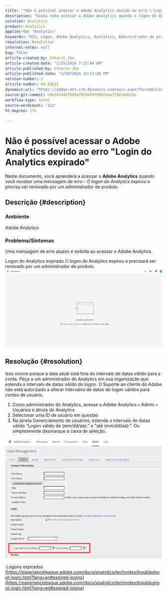 ```yaml
---
title: '"Não é possível acessar o Adobe Analytics devido ao erro \"Login do Analytics expirado\"'
description: "Saiba como acessar o Adobe Analytics quando o logon do Analytics expirou e precisa ser renovado por um administrador de produto."
solution: Analytics
product: Analytics
applies-to: "Analytics"
keywords: "KCS, Logon, Adobe Analytics, Analytics, Administrador de produto, Erro, Logon do Analytics expirado"
resolution: Resolution
internal-notes: null
bug: false
article-created-by: Utkarsh Jha
article-created-date: "1/25/2024 7:12:04 AM"
article-published-by: Utkarsh Jha
article-published-date: "3/19/2024 12:17:38 PM"
version-number: 3
article-number: KA-20631
dynamics-url: "https://adobe-ent.crm.dynamics.com/main.aspx?forceUCI=1&pagetype=entityrecord&etn=knowledgearticle&id=42251a07-51bb-ee11-a569-6045bd006b3d"
source-git-commit: e9e243d46f989a7029459790b59aa7190160e33e
workflow-type: tm+mt
source-wordcount: '212'
ht-degree: 11%

---
```


# Não é possível acessar o Adobe Analytics devido ao erro &quot;Login do Analytics expirado&quot;


Neste documento, você aprenderá a acessar o <b>Adobe Analytics</b> quando você receber uma mensagem de erro - *O logon do Analytics expirou* e precisa ser renovado por um administrador de produto.

## Descrição {#description}


### <b>Ambiente</b>

Adobe Analytics



### <b>Problema/Sintomas</b>

Uma mensagem de erro abaixo é exibida ao acessar o Adobe Analytics.

Logon do Analytics expirado O logon do Analytics expirou e precisará ser renovado por um administrador de produto.
 <br>![](assets/___43251a07-51bb-ee11-a569-6045bd006b3d___.jpeg)

## Resolução {#resolution}


Isso ocorre porque a data atual está fora do intervalo de datas válido para a conta. Peça a um administrador do Analytics em sua organização que estenda o intervalo de datas válido do logon. O Suporte ao cliente do Adobe não está autorizado a alterar intervalos de datas de logon válidos para contas de usuário.

1. Como administrador do Analytics, acesse o Adobe Analytics `>`  Admin `>`  Usuários e ativos do Analytics
2. Selecionar uma ID de usuário em questão
3. Na janela Gerenciamento de usuários, estenda o intervalo de datas válido &quot;Logon válido de (mm/dd/aa):&quot; e &quot;até (mm/dd/aa):&quot;. Ou simplesmente desmarque a caixa de seleção.


![](assets/6282c86d-563a-ed11-9db0-0022480869de.png)

·Logons expirados
[https://experienceleague.adobe.com/docs/analytics/technotes/troubleshoot-login.html?lang=en#expired-logins](https://experienceleague.adobe.com/docs/analytics/technotes/troubleshoot-login.html?lang=en#expired-logins)
